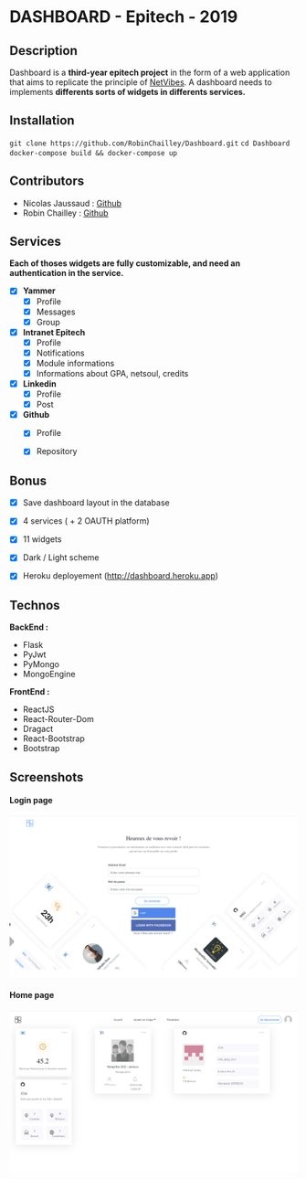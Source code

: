 # DASHBOARD - Epitech - 2019

Description
-----------
Dashboard is a __third-year epitech project__ in the form of a web application that aims to replicate the principle of [NetVibes](https://www.netvibes.com/en).
A dashboard needs to implements __differents sorts of widgets in differents services.__

Installation
------
`git clone https://github.com/RobinChailley/Dashboard.git`
`cd Dashboard`
`docker-compose build && docker-compose up`


Contributors
------------
- Nicolas Jaussaud : [Github](https://github.com/NicolasJaussaud)
- Robin Chailley : [Github](https://github.com/RobinChailley)

Services
--------

__Each of thoses widgets are fully customizable, and need an authentication in the service.__

  - [x] __Yammer__
    - [x] Profile
    - [x] Messages
    - [x] Group
  - [x] __Intranet Epitech__
    - [x] Profile
    - [x] Notifications
    - [x] Module informations
    - [x] Informations about GPA, netsoul, credits
  - [x] __Linkedin__
    - [x] Profile
    - [x] Post
  - [x] __Github__
    - [x] Profile
    - [x] Repository


Bonus
-----
  - [x] Save dashboard layout in the database
  - [x] 4 services ( + 2 OAUTH platform)
  - [x] 11 widgets
  - [x] Dark / Light scheme
  - [x] Heroku deployement (http://dashboard.heroku.app)


Technos
-------
__BackEnd :__
  - Flask
  - PyJwt
  - PyMongo
  - MongoEngine

__FrontEnd :__
  - ReactJS
  - React-Router-Dom
  - Dragact
  - React-Bootstrap
  - Bootstrap

Screenshots
-----------
#### Login page
![ConnexionPage](/screenshot2.png)

#### Home page
![HomePage](/screenshot1.png)
